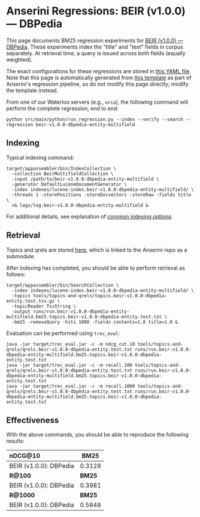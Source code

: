 # Anserini Regressions: BEIR (v1.0.0) &mdash; DBPedia

This page documents BM25 regression experiments for [BEIR (v1.0.0) &mdash; DBPedia](http://beir.ai/).
These experiments index the "title" and "text" fields in corpus separately.
At retrieval time, a query is issued across both fields (equally weighted).

The exact configurations for these regressions are stored in [this YAML file](../../src/main/resources/regression/beir-v1.0.0-dbpedia-entity-multifield.yaml).
Note that this page is automatically generated from [this template](../../src/main/resources/docgen/templates/beir-v1.0.0-dbpedia-entity-multifield.template) as part of Anserini's regression pipeline, so do not modify this page directly; modify the template instead.

From one of our Waterloo servers (e.g., `orca`), the following command will perform the complete regression, end to end:

```
python src/main/python/run_regression.py --index --verify --search --regression beir-v1.0.0-dbpedia-entity-multifield
```

## Indexing

Typical indexing command:

```
target/appassembler/bin/IndexCollection \
  -collection BeirMultifieldCollection \
  -input /path/to/beir-v1.0.0-dbpedia-entity-multifield \
  -generator DefaultLuceneDocumentGenerator \
  -index indexes/lucene-index.beir-v1.0.0-dbpedia-entity-multifield/ \
  -threads 1 -storePositions -storeDocvectors -storeRaw -fields title \
  >& logs/log.beir-v1.0.0-dbpedia-entity-multifield &
```

For additional details, see explanation of [common indexing options](../../docs/common-indexing-options.md).

## Retrieval

Topics and qrels are stored [here](https://github.com/castorini/anserini-tools/tree/master/topics-and-qrels), which is linked to the Anserini repo as a submodule.

After indexing has completed, you should be able to perform retrieval as follows:

```
target/appassembler/bin/SearchCollection \
  -index indexes/lucene-index.beir-v1.0.0-dbpedia-entity-multifield/ \
  -topics tools/topics-and-qrels/topics.beir-v1.0.0-dbpedia-entity.test.tsv.gz \
  -topicReader TsvString \
  -output runs/run.beir-v1.0.0-dbpedia-entity-multifield.bm25.topics.beir-v1.0.0-dbpedia-entity.test.txt \
  -bm25 -removeQuery -hits 1000 -fields contents=1.0 title=1.0 &
```

Evaluation can be performed using `trec_eval`:

```
java -jar target/trec_eval.jar -c -m ndcg_cut.10 tools/topics-and-qrels/qrels.beir-v1.0.0-dbpedia-entity.test.txt runs/run.beir-v1.0.0-dbpedia-entity-multifield.bm25.topics.beir-v1.0.0-dbpedia-entity.test.txt
java -jar target/trec_eval.jar -c -m recall.100 tools/topics-and-qrels/qrels.beir-v1.0.0-dbpedia-entity.test.txt runs/run.beir-v1.0.0-dbpedia-entity-multifield.bm25.topics.beir-v1.0.0-dbpedia-entity.test.txt
java -jar target/trec_eval.jar -c -m recall.1000 tools/topics-and-qrels/qrels.beir-v1.0.0-dbpedia-entity.test.txt runs/run.beir-v1.0.0-dbpedia-entity-multifield.bm25.topics.beir-v1.0.0-dbpedia-entity.test.txt
```

## Effectiveness

With the above commands, you should be able to reproduce the following results:

| **nDCG@10**                                                                                                  | **BM25**  |
|:-------------------------------------------------------------------------------------------------------------|-----------|
| BEIR (v1.0.0): DBPedia                                                                                       | 0.3128    |
| **R@100**                                                                                                    | **BM25**  |
| BEIR (v1.0.0): DBPedia                                                                                       | 0.3981    |
| **R@1000**                                                                                                   | **BM25**  |
| BEIR (v1.0.0): DBPedia                                                                                       | 0.5848    |
